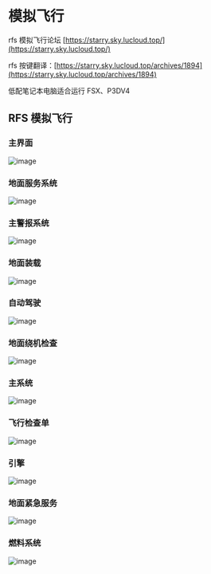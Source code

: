# 模拟飞行

rfs 模拟飞行论坛 [https://starry.sky.lucloud.top/](https://starry.sky.lucloud.top/)

rfs 按键翻译：[https://starry.sky.lucloud.top/archives/1894](https://starry.sky.lucloud.top/archives/1894)

低配笔记本电脑适合运行 FSX、P3DV4

## RFS 模拟飞行

### 主界面

​![image](https://api.whaleluo.top/onedrive/file/?path=/picstorage/blog/img/202306252215584.png)​

### 地面服务系统

​![image](https://api.whaleluo.top/onedrive/file/?path=/picstorage/blog/img/202306252215586.png)​

### 主警报系统

​![image](https://api.whaleluo.top/onedrive/file/?path=/picstorage/blog/img/202306252215587.png)​

### 地面装载

​![image](https://api.whaleluo.top/onedrive/file/?path=/picstorage/blog/img/202306252215588.png)​

### 自动驾驶

​![image](https://api.whaleluo.top/onedrive/file/?path=/picstorage/blog/img/202306252215589.png)​

### 地面绕机检查

​![image](https://api.whaleluo.top/onedrive/file/?path=/picstorage/blog/img/202306252215590.png)​

### 主系统

​![image](https://api.whaleluo.top/onedrive/file/?path=/picstorage/blog/img/202306252215591.png)​

### 飞行检查单

​![image](https://api.whaleluo.top/onedrive/file/?path=/picstorage/blog/img/202306252215592.png) 

### 引擎

​![image](https://api.whaleluo.top/onedrive/file/?path=/picstorage/blog/img/202306252215593.png)​

### 地面紧急服务

​![image](https://api.whaleluo.top/onedrive/file/?path=/picstorage/blog/img/202306252215594.png)​

### 燃料系统

​![image](https://api.whaleluo.top/onedrive/file/?path=/picstorage/blog/img/202306252215595.png)​

‍

